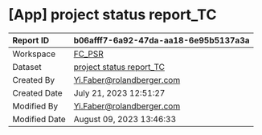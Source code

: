 



# [App] project status report_TC

|Report ID|b06afff7-6a92-47da-aa18-6e95b5137a3a|
| :--- | :--- |
|Workspace|[FC_PSR](../Workspaces/FC_PSR.md)|
|Dataset|[project status report_TC](../Datasets/project-status-report_TC.md)|
|Created By|Yi.Faber@rolandberger.com|
|Created Date|July 21, 2023 12:51:27|
|Modified By|Yi.Faber@rolandberger.com|
|Modified Date|August 09, 2023 13:46:33|

